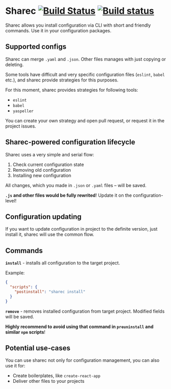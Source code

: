 # Sharec [![Build Status](https://travis-ci.org/lamartire/sharec.svg?branch=master)](https://travis-ci.org/lamartire/sharec) [![Build status](https://ci.appveyor.com/api/projects/status/mjtiauhp4xmvr9w7/branch/master?svg=true)](https://ci.appveyor.com/project/lamartire/sharec/branch/master)

Sharec allows you install configuration via CLI with short and friendly commands.
Use it in your configuration packages.

## Supported configs

Sharec can merge `.yaml` and `.json`. Other files manages with just copying or deleting.

Some tools have difficult and very specific configuration files (`eslint`, `babel` etc.),
and sharec provide strategies for this purposes.

For this moment, sharec provides strategies for following tools:

- `eslint`
- `babel`
- `yaspeller`

You can create your own strategy and open pull request, or request it in the project issues.

## Sharec-powered configuration lifecycle

Sharec uses a very simple and serial flow:

1. Check current configuration state
2. Removing old configuration
3. Installing new configuration

All changes, which you made in `.json` or `.yaml` files – will be saved.

**`.js` and other files would be fully rewrited**! Update it on the configuration-level!

## Configuration updating

If you want to update configuration in project to the definite version, just install
it, sharec will use the common flow.

## Commands

**`install`** - installs all configuration to the target project.

Example:

```json
{
  "scripts": {
    "postinstall": "sharec install"
  }
}
```

**`remove`** - removes installed configuration from target project. Modified fields will be saved.

**Highly recommend to avoid using that command in `preuninstall` and similar `npm` scripts**!

## Potential use-cases

You can use sharec not only for configuration management, you can also use it for:

- Create boilerplates, like `create-react-app`
- Deliver other files to your projects
